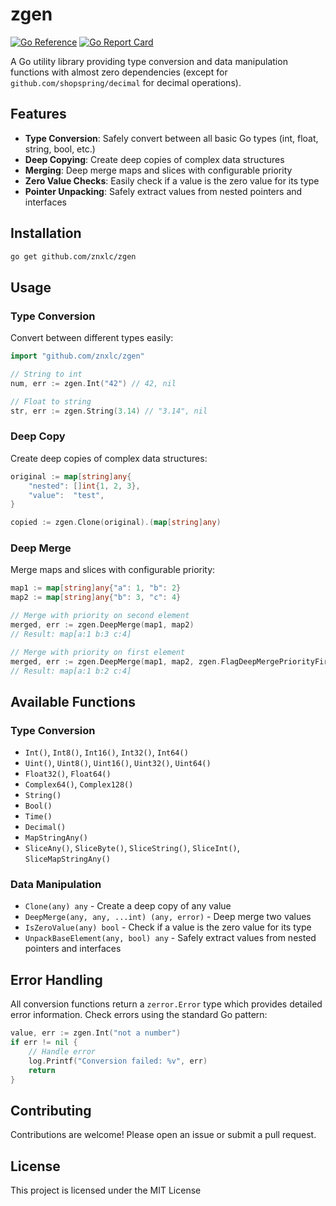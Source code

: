 # zgen

[![Go Reference](https://pkg.go.dev/badge/github.com/znxlc/zgen.svg)](https://pkg.go.dev/github.com/znxlc/zgen)
[![Go Report Card](https://goreportcard.com/badge/github.com/znxlc/zgen)](https://goreportcard.com/report/github.com/znxlc/zgen)

A Go utility library providing type conversion and data manipulation functions with almost zero dependencies (except for `github.com/shopspring/decimal` for decimal operations).

## Features

- **Type Conversion**: Safely convert between all basic Go types (int, float, string, bool, etc.)
- **Deep Copying**: Create deep copies of complex data structures
- **Merging**: Deep merge maps and slices with configurable priority
- **Zero Value Checks**: Easily check if a value is the zero value for its type
- **Pointer Unpacking**: Safely extract values from nested pointers and interfaces

## Installation

```bash
go get github.com/znxlc/zgen
```

## Usage

### Type Conversion

Convert between different types easily:

```go
import "github.com/znxlc/zgen"

// String to int
num, err := zgen.Int("42") // 42, nil

// Float to string
str, err := zgen.String(3.14) // "3.14", nil

```

### Deep Copy

Create deep copies of complex data structures:

```go
original := map[string]any{
    "nested": []int{1, 2, 3},
    "value":  "test",
}

copied := zgen.Clone(original).(map[string]any)
```

### Deep Merge

Merge maps and slices with configurable priority:

```go
map1 := map[string]any{"a": 1, "b": 2}
map2 := map[string]any{"b": 3, "c": 4}

// Merge with priority on second element
merged, err := zgen.DeepMerge(map1, map2)
// Result: map[a:1 b:3 c:4]

// Merge with priority on first element
merged, err := zgen.DeepMerge(map1, map2, zgen.FlagDeepMergePriorityFirst)
// Result: map[a:1 b:2 c:4]
```

## Available Functions

### Type Conversion
- `Int()`, `Int8()`, `Int16()`, `Int32()`, `Int64()`
- `Uint()`, `Uint8()`, `Uint16()`, `Uint32()`, `Uint64()`
- `Float32()`, `Float64()`
- `Complex64()`, `Complex128()`
- `String()`
- `Bool()`
- `Time()`
- `Decimal()`
- `MapStringAny()`
- `SliceAny()`, `SliceByte()`, `SliceString()`, `SliceInt()`, `SliceMapStringAny()`

### Data Manipulation
- `Clone(any) any` - Create a deep copy of any value
- `DeepMerge(any, any, ...int) (any, error)` - Deep merge two values
- `IsZeroValue(any) bool` - Check if a value is the zero value for its type
- `UnpackBaseElement(any, bool) any` - Safely extract values from nested pointers and interfaces

## Error Handling

All conversion functions return a `zerror.Error` type which provides detailed error information. Check errors using the standard Go pattern:

```go
value, err := zgen.Int("not a number")
if err != nil {
    // Handle error
    log.Printf("Conversion failed: %v", err)
    return
}
```

## Contributing

Contributions are welcome! Please open an issue or submit a pull request.

## License

This project is licensed under the MIT License
